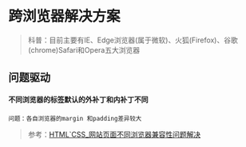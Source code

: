 # 跨浏览器解决方案

> 科普：目前主要有IE、Edge浏览器(属于微软)、火狐(Firefox)、谷歌(chrome)Safari和Opera五大浏览器

## 问题驱动

#### 不同浏览器的标签默认的外补丁和内补丁不同

	问题：各自浏览器的margin 和padding差异较大

> 参考：[HTML`CSS_网站页面不同浏览器兼容性问题解决](https://www.cnblogs.com/phoebeyue/p/9226537.html)
